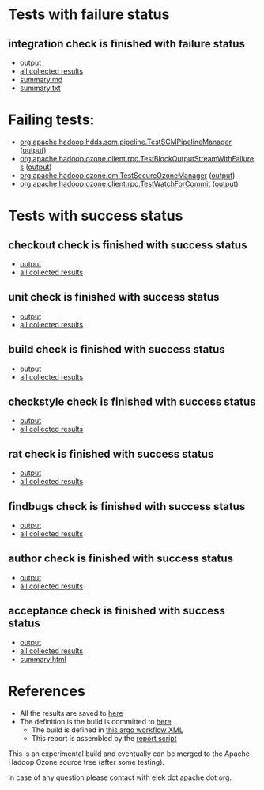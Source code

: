# Tests with failure status

## integration check is finished with failure status

   * [output](https://raw.githubusercontent.com/elek/ozone-ci/master/pr/pr-hdds-2065-gthbc/integration/output.log)
   * [all collected results](https://github.com/elek/ozone-ci/tree/master/pr/pr-hdds-2065-gthbc/integration)
   * [summary.md](https://github.com/elek/ozone-ci/tree/master/pr/pr-hdds-2065-gthbc/integration/summary.md)
   * [summary.txt](https://github.com/elek/ozone-ci/tree/master/pr/pr-hdds-2065-gthbc/integration/summary.txt)

# Failing tests: 

 * [org.apache.hadoop.hdds.scm.pipeline.TestSCMPipelineManager](hadoop-ozone/integration-test/org.apache.hadoop.hdds.scm.pipeline.TestSCMPipelineManager.txt) ([output](hadoop-ozone/integration-test/org.apache.hadoop.hdds.scm.pipeline.TestSCMPipelineManager-output.txt/))
 * [org.apache.hadoop.ozone.client.rpc.TestBlockOutputStreamWithFailures](hadoop-ozone/integration-test/org.apache.hadoop.ozone.client.rpc.TestBlockOutputStreamWithFailures.txt) ([output](hadoop-ozone/integration-test/org.apache.hadoop.ozone.client.rpc.TestBlockOutputStreamWithFailures-output.txt/))
 * [org.apache.hadoop.ozone.om.TestSecureOzoneManager](hadoop-ozone/integration-test/org.apache.hadoop.ozone.om.TestSecureOzoneManager.txt) ([output](hadoop-ozone/integration-test/org.apache.hadoop.ozone.om.TestSecureOzoneManager-output.txt/))
 * [org.apache.hadoop.ozone.client.rpc.TestWatchForCommit](hadoop-ozone/integration-test/org.apache.hadoop.ozone.client.rpc.TestWatchForCommit.txt) ([output](hadoop-ozone/integration-test/org.apache.hadoop.ozone.client.rpc.TestWatchForCommit-output.txt/))


# Tests with success status

## checkout check is finished with success status

   * [output](https://raw.githubusercontent.com/elek/ozone-ci/master/pr/pr-hdds-2065-gthbc/checkout/output.log)
   * [all collected results](https://github.com/elek/ozone-ci/tree/master/pr/pr-hdds-2065-gthbc/checkout)


## unit check is finished with success status

   * [output](https://raw.githubusercontent.com/elek/ozone-ci/master/pr/pr-hdds-2065-gthbc/unit/output.log)
   * [all collected results](https://github.com/elek/ozone-ci/tree/master/pr/pr-hdds-2065-gthbc/unit)


## build check is finished with success status

   * [output](https://raw.githubusercontent.com/elek/ozone-ci/master/pr/pr-hdds-2065-gthbc/build/output.log)
   * [all collected results](https://github.com/elek/ozone-ci/tree/master/pr/pr-hdds-2065-gthbc/build)


## checkstyle check is finished with success status

   * [output](https://raw.githubusercontent.com/elek/ozone-ci/master/pr/pr-hdds-2065-gthbc/checkstyle/output.log)
   * [all collected results](https://github.com/elek/ozone-ci/tree/master/pr/pr-hdds-2065-gthbc/checkstyle)


## rat check is finished with success status

   * [output](https://raw.githubusercontent.com/elek/ozone-ci/master/pr/pr-hdds-2065-gthbc/rat/output.log)
   * [all collected results](https://github.com/elek/ozone-ci/tree/master/pr/pr-hdds-2065-gthbc/rat)


## findbugs check is finished with success status

   * [output](https://raw.githubusercontent.com/elek/ozone-ci/master/pr/pr-hdds-2065-gthbc/findbugs/output.log)
   * [all collected results](https://github.com/elek/ozone-ci/tree/master/pr/pr-hdds-2065-gthbc/findbugs)


## author check is finished with success status

   * [output](https://raw.githubusercontent.com/elek/ozone-ci/master/pr/pr-hdds-2065-gthbc/author/output.log)
   * [all collected results](https://github.com/elek/ozone-ci/tree/master/pr/pr-hdds-2065-gthbc/author)


## acceptance check is finished with success status

   * [output](https://raw.githubusercontent.com/elek/ozone-ci/master/pr/pr-hdds-2065-gthbc/acceptance/output.log)
   * [all collected results](https://github.com/elek/ozone-ci/tree/master/pr/pr-hdds-2065-gthbc/acceptance)
   * [summary.html](https://elek.github.io/ozone-ci/pr/pr-hdds-2065-gthbc/acceptance/summary.html)




# References

 * All the results are saved to [here](https://github.com/elek/ozone-ci/tree/master/pr/pr-hdds-2065-gthbc/)
 * The definition is the build is committed to [here](https://github.com/elek/argo-ozone)
    * The build is defined in [this argo workflow XML](https://github.com/elek/argo-ozone/blob/master/ozone-build.yaml)
    * This report is assembled by the [report script](https://github.com/elek/argo-ozone/blob/master/scripts/report.sh)

This is an experimental build and eventually can be merged to the Apache Hadoop Ozone source tree (after some testing).

In case of any question please contact with elek dot apache dot org.
